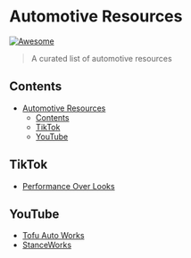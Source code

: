 # Automotive Resources

[![Awesome](https://awesome.re/badge.svg)](https://awesome.re)

> A curated list of automotive resources


## Contents

- [Automotive Resources](#automotive-resources)
  - [Contents](#contents)
  - [TikTok](#tiktok)
  - [YouTube](#youtube)


## TikTok

- [Performance Over Looks](https://www.tiktok.com/@performanceoverlooks)

## YouTube

- [Tofu Auto Works](https://www.youtube.com/@TofuAutoWorks)
- [StanceWorks](https://www.youtube.com/@stanceworks)
